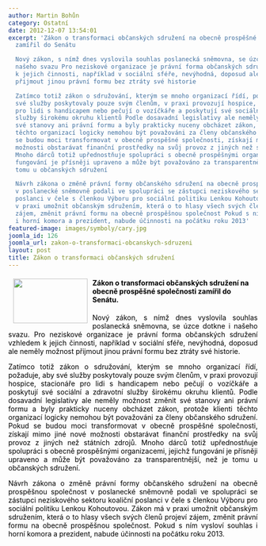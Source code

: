 ```yaml
---
author: Martin Bohůn
category: Ostatní
date: 2012-12-07 13:54:01
excerpt: 'Zákon o transformaci občanských sdružení na obecně prospěšné společnosti
  zamířil do Senátu

  Nový zákon, s nímž dnes vyslovila souhlas poslanecká sněmovna, se úzce dotkne i
  našeho svazu Pro neziskové organizace je právní forma občanských sdružení vzhledem
  k jejich činnosti, například v sociální sféře, nevýhodná, doposud ale neměly možnost
  přijmout jinou právní formu bez ztráty své historie

  Zatímco totiž zákon o sdružování, kterým se mnoho organizací řídí, požaduje, aby
  své služby poskytovaly pouze svým členům, v praxi provozují hospice, stacionáře
  pro lidi s handicapem nebo pečují o vozíčkáře a poskytují své sociální a zdravotní
  služby širokému okruhu klientů Podle dosavadní legislativy ale neměly možnost změnit
  své stanovy ani právní formu a byly prakticky nuceny obcházet zákon, protože klienti
  těchto organizací logicky nemohou být považováni za členy občanského sdružení Pokud
  se budou moci transformovat v obecně prospěšné společnosti, získají mimo jiné nové
  možnosti obstarávat finanční prostředky na svůj provoz z jiných než státních zdrojů
  Mnoho dárců totiž upřednostňuje spolupráci s obecně prospěšnými organizacemi, jejichž
  fungování je přísněji upraveno a může být považováno za transparentnější, než je
  tomu u občanských sdružení

  Návrh zákona o změně právní formy občanského sdružení na obecně prospěšnou společnost
  v poslanecké sněmovně podali ve spolupráci se zástupci neziskového sektoru koaliční
  poslanci v čele s členkou Výboru pro sociální politiku Lenkou Kohoutovou Zákon má
  v praxi umožnit občanským sdružením, která o to hlasy všech svých členů projeví
  zájem, změnit právní formu na obecně prospěšnou společnost Pokud s ním vysloví souhlas
  i horní komora a prezident, nabude účinnosti na počátku roku 2013'
featured-image: images/symboly/cary.jpg
joomla_id: 126
joomla_url: zakon-o-transformaci-obcanskych-sdruzeni
layout: post
title: Zákon o transformaci občanských sdružení
---
```


<h4>
 <span style="color: #000000;">
  <img border="0" height="90" src="{{ site.baseurl }}/images/symboly/cary.jpg" style="float: left; margin-left: 10px; margin-right: 10px;" width="150"/>
  Zákon o transformaci občanských sdružení na obecně prospěšné společnosti zamířil do Senátu.
 </span>
</h4>
<p style="text-align: justify;">
 <span style="color: #000000;">
  Nový zákon, s nímž dnes vyslovila souhlas poslanecká sněmovna, se úzce dotkne i našeho svazu. Pro neziskové organizace je právní forma občanských sdružení vzhledem k jejich činnosti, například v sociální sféře, nevýhodná, doposud ale neměly možnost přijmout jinou právní formu bez ztráty své historie.
 </span>
</p>
<p style="text-align: justify;">
 <span style="color: #000000;">
  Zatímco totiž zákon o sdružování, kterým se mnoho organizací řídí, požaduje, aby své služby poskytovaly pouze svým členům, v praxi provozují hospice, stacionáře pro lidi s handicapem nebo pečují o vozíčkáře a poskytují své sociální a zdravotní služby širokému okruhu klientů. Podle dosavadní legislativy ale neměly možnost změnit své stanovy ani právní formu a byly prakticky nuceny obcházet zákon, protože klienti těchto organizací logicky nemohou být považováni za členy občanského sdružení. Pokud se budou moci transformovat v obecně prospěšné společnosti, získají mimo jiné nové možnosti obstarávat finanční prostředky na svůj provoz z jiných než státních zdrojů. Mnoho dárců totiž upřednostňuje spolupráci s obecně prospěšnými organizacemi, jejichž fungování je přísněji upraveno a může být považováno za transparentnější, než je tomu u občanských sdružení.
 </span>
</p>
<p style="text-align: justify;">
 <span style="color: #000000;">
  Návrh zákona o změně právní formy občanského sdružení na obecně prospěšnou společnost v poslanecké sněmovně podali ve spolupráci se zástupci neziskového sektoru koaliční poslanci v čele s členkou Výboru pro sociální politiku Lenkou Kohoutovou. Zákon má v praxi umožnit občanským sdružením, která o to hlasy všech svých členů projeví zájem, změnit právní formu na obecně prospěšnou společnost. Pokud s ním vysloví souhlas i horní komora a prezident, nabude účinnosti na počátku roku 2013.
 </span>
</p>